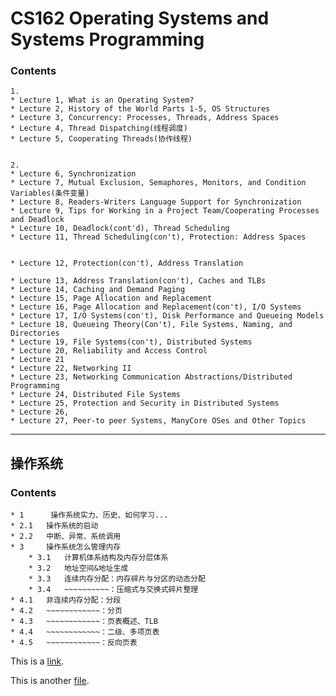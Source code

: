 # CS162 Operating Systems and Systems Programming

### Contents

	1.
	* Lecture 1, What is an Operating System?
	* Lecture 2, History of the World Parts 1-5, OS Structures
	* Lecture 3, Concurrency: Processes, Threads, Address Spaces
	* Lecture 4, Thread Dispatching(线程调度)
	* Lecture 5, Cooperating Threads(协作线程)


	2.
	* Lecture 6, Synchronization
	* Lecture 7, Mutual Exclusion, Semaphores, Monitors, and Condition Variables(条件变量)
	* Lecture 8, Readers-Writers Language Support for Synchronization
	* Lecture 9, Tips for Working in a Project Team/Cooperating Processes and Deadlock
	* Lecture 10, Deadlock(cont'd), Thread Scheduling
	* Lecture 11, Thread Scheduling(con't), Protection: Address Spaces


	* Lecture 12, Protection(con't), Address Translation

	* Lecture 13, Address Translation(con't), Caches and TLBs
	* Lecture 14, Caching and Demand Paging
	* Lecture 15, Page Allocation and Replacement
	* Lecture 16, Page Allocation and Replacement(con't), I/O Systems
	* Lecture 17, I/O Systems(con't), Disk Performance and Queueing Models
	* Lecture 18, Queueing Theory(Con't), File Systems, Naming, and Directories
	* Lecture 19, File Systems(con't), Distributed Systems
	* Lecture 20, Reliability and Access Control
	* Lecture 21
	* Lecture 22, Networking II
	* Lecture 23, Networking Communication Abstractions/Distributed Programming
	* Lecture 24, Distributed File Systems
	* Lecture 25, Protection and Security in Distributed Systems
	* Lecture 26,
	* Lecture 27, Peer-to peer Systems, ManyCore OSes and Other Topics



---------------


## 操作系统

### Contents

	* 1      操作系统实力、历史、如何学习...
	* 2.1   操作系统的启动
	* 2.2   中断、异常、系统调用
	* 3     操作系统怎么管理内存
	    * 3.1   计算机体系结构及内存分层体系
	    * 3.2   地址空间&地址生成
	    * 3.3   连续内存分配：内存碎片与分区的动态分配
	    * 3.4   ~~~~~~~~~~：压缩式与交换式碎片整理
	* 4.1   非连续内存分配：分段
	* 4.2   ~~~~~~~~~~~~：分页
	* 4.3   ~~~~~~~~~~~~：页表概述、TLB
	* 4.4   ~~~~~~~~~~~~：二级、多项页表
	* 4.5   ~~~~~~~~~~~~：反向页表




This is a [link](https://www.youtube.com).

This is another [file](test1.md).
